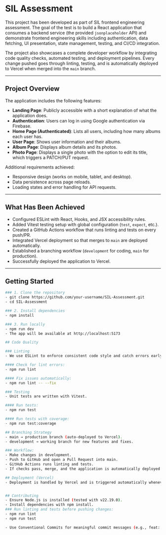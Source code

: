 # SIL Assessment

This project has been developed as part of SIL frontend engineering assessment. The goal of the test is to build a React application that consumes a backend service (the provided `jsonplaceholder` API) and demonstrate frontend engineering skills including authentication, data fetching, UI presentation, state management, testing, and CI/CD integration.

The project also showcases a complete developer workflow by integrating code quality checks, automated testing, and deployment pipelines. Every change pushed goes through linting, testing, and is automatically deployed to Vercel when merged into the `main` branch.

---

## Project Overview

The application includes the following features:

- **Landing Page**: Publicly accessible with a short explanation of what the application does.
- **Authentication**: Users can log in using Google authentication via Firebase.
- **Home Page (Authenticated)**: Lists all users, including how many albums each user has.
- **User Page**: Shows user information and their albums.
- **Album Page**: Displays album details and its photos.
- **Photo Page**: Displays a single photo with the option to edit its title, which triggers a PATCH/PUT request.

Additional requirements achieved:

- Responsive design (works on mobile, tablet, and desktop).
- Data persistence across page reloads.
- Loading states and error handling for API requests.

---

## What Has Been Achieved

- Configured ESLint with React, Hooks, and JSX accessibility rules.
- Added Vitest testing setup with global configuration (`test`, `expect`, etc.).
- Created a GitHub Actions workflow that runs linting and tests on every push/PR.
- Integrated Vercel deployment so that merges to `main` are deployed automatically.
- Established a branching workflow (`development` for coding, `main` for production).
- Successfully deployed the application to Vercel.

---

## Getting Started

```bash
### 1. Clone the repository
- git clone https://github.com/your-username/SIL-Assessment.git
- cd SIL-Assessment

### 2. Install dependencies
- npm install

### 3. Run locally
- npm run dev
- The app will be available at http://localhost:5173

## Code Quality

### Linting
- We use ESLint to enforce consistent code style and catch errors early.

#### Check for lint errors:
- npm run lint

#### Fix issues automatically:
- npm run lint -- --fix

### Testing
- Unit tests are written with Vitest.

#### Run tests:
- npm run test

#### Run tests with coverage:
- npm run test:coverage

## Branching Strategy
- main → production branch (auto-deployed to Vercel).
- development → working branch for new features and fixes.

### Workflow:
- Make changes in development.
- Push to GitHub and open a Pull Request into main.
- GitHub Actions runs linting and tests.
- If checks pass, merge, and the application is automatically deployed to Vercel.

## Deployment (Vercel)
- Deployment is handled by Vercel and is triggered automatically whenever code is merged into the main branch.


## Contributing
- Ensure Node.js is installed (tested with v22.19.0).
- Install dependencies with npm install.
### Run linting and tests before pushing changes:
- npm run lint
- npm run test

- Use Conventional Commits for meaningful commit messages (e.g., feat: add navbar component, fix: resolve lint issue).

```
